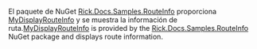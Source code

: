 <span data-ttu-id="804f8-101">El paquete de NuGet [Rick.Docs.Samples.RouteInfo](https://www.nuget.org/packages/Rick.Docs.Samples.RouteInfo) proporciona [MyDisplayRouteInfo](https://github.com/Rick-Anderson/RouteInfo/blob/master/Microsoft.Docs.Samples.RouteInfo/ControllerContextExtensions.cs) y se muestra la información de ruta.</span><span class="sxs-lookup"><span data-stu-id="804f8-101">[MyDisplayRouteInfo](https://github.com/Rick-Anderson/RouteInfo/blob/master/Microsoft.Docs.Samples.RouteInfo/ControllerContextExtensions.cs) is provided by the [Rick.Docs.Samples.RouteInfo](https://www.nuget.org/packages/Rick.Docs.Samples.RouteInfo) NuGet package and displays route information.</span></span>
